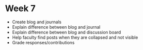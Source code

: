 # Week 7

* Create blog and journals
* Explain difference between blog and journal
* Explain difference between blog and discussion board
* Help faculty find posts when they are collapsed and not visible
* Grade responses/contributions

